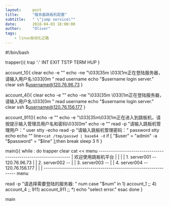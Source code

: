 ```yaml
---
layout:     post
title:      "服务器跳板机配置"
subtitle:   " \"jump service\""
date:       2018-04-03 18:00:00
author:     "Oliver"
tags:
    - linux自动化之路
---
```

#!/bin/bash

trapper(){
  trap ':' INT EXIT TSTP TERM HUP
}

account_1(){
clear
echo -e ""
echo -ne "\033[35m \033[1m正在登陆服务器，请输入用户名:\033[0m "
read username
  echo "$username login server."
  clear
  ssh $username@120.76.96.73
}

account_4(){
clear
echo -e ""
echo -ne "\033[35m \033[1m正在登陆服务器，请输入用户名:\033[0m "
read username
  echo "$username login server."
  clear
  ssh $username@120.76.156.177
}

account_911(){
    echo -e ""
    echo -e "\033[35m\033[1m正在进入到跳板机，请按提示输入管理员用户名和密码\033[0m"
    echo -e ""
    read -p "请输入跳板机管理用户：" user
    stty -echo
    read -p "请输入跳板机管理密码：" password
    stty echo
    echo ""
    line=`cat /tmp/passwd | base64 -d`
    if [ "$user" = "admin" -a "$password" = "$line" ];then
      break
      sleep 3
    fi
}

main(){
while :
do
  trapper
  clear
  cat << menu
    ----------------------------------------------------------------
    |            欢迎使用跳板机平台                                |
    |                                                              | 
    |       1.  server001 -- 120.76.96.73                          |
    |       2.  server002 --                                       |
    |       3.  server003 --                                       |
    |       4.  server004 -- 120.76.156.177                        |
    |                                                              | 
    ----------------------------------------------------------------
menu

read -p "请选择需要登陆的服务器: " num
case "$num" in
  1)
    account_1
    ;;
  4)
    account_4
    ;;
  911)
    account_911
    ;;
  *)
    echo "select error."
esac
done
}

main
